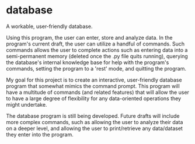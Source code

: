 # database

A workable, user-friendly database.

Using this program, the user can enter, store and analyze data.  In the program's current draft, the user can utilize a handful of commands.  Such commands allows the user to complete actions such as entering data into a semi-permanent memory (deleted once the .py file quits running), querying the database's internal knowledge base for help with the program's commands, setting the program to a 'rest' mode, and quitting the program.

My goal for this project is to create an interactive, user-friendly database program that somewhat mimics the command prompt.  This program will have a multitude of commands (and related features) that will allow the user to have a large degree of flexibility for any data-oriented operations they might undertake.

The database program is still being developed.  Future drafts will include more complex commands, such as allowing the user to analyze their data on a deeper level, and allowing the user to print/retrieve any data/dataset they enter into the program.
